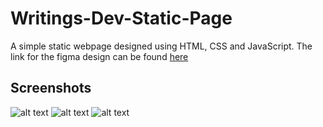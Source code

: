 # Writings-Dev-Static-Page

A simple static webpage designed using HTML, CSS and JavaScript. The link for the figma design can be found [here](https://www.figma.com/design/nh0V05z3NB87ue9v5PcO3R/writings.dev?node-id=41-95&t=wLtDwFqKpY2u9p9b-0)

## Screenshots

![alt text](https://github.com/visheshdvivedi/Writings-Dev-Static-Page/blob/main/screenshots/ss1.jpg?raw=true)
![alt text](https://github.com/visheshdvivedi/Writings-Dev-Static-Page/blob/main/screenshots/ss2.jpg?raw=true)
![alt text](https://github.com/visheshdvivedi/Writings-Dev-Static-Page/blob/main/screenshots/ss3.jpg?raw=true)